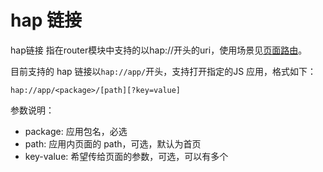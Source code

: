 <!-- 源地址: https://iot.mi.com/vela/quickapp/zh/guide/framework/other/hap-schema.html -->

# hap 链接

hap链接 指在router模块中支持的以hap://开头的uri，使用场景见[页面路由](</vela/quickapp/zh/features/basic/router.html>)。

目前支持的 hap 链接以`hap://app/`开头，支持打开指定的JS 应用，格式如下：

`hap://app/<package>/[path][?key=value]`

参数说明：

  * package: 应用包名，必选
  * path: 应用内页面的 path，可选，默认为首页
  * key-value: 希望传给页面的参数，可选，可以有多个

